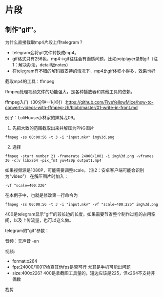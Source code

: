 # 片段

## 制作"gif"。

为什么直接截取mp4片段上传telegram？

- telegram会将gif文件转换成mp4。
- gif格式只有256色，mp4->gif往往会有画质问题，比如potplayer录制gif（注1：解决办法，detail版notes）
- 在telegram有不错的解码器支持的情况下，mp4比gif体积小得多，效果也好

截取mp4的工具：ffmpeg

ffmpeg处理视频文件的功能强大，是各种播放器和其他工具的依赖。

ffmpeg入门（30分钟--1小时）:https://github.com/FiveYellowMice/how-to-convert-videos-with-ffmpeg-zh/blob/master/01-write-in-front.md

例子：LoliHouse小林家的妹抖龙09。

1. 先把大致的范围截取出来并解压为PNG图片

``
ffmpeg -ss 00:00:56 -t 3 -i "input.mkv" img%3d.png
``

2. 选择

``
ffmpeg -start_number 21 -framerate 24000/1001 -i img%3d.png -vframes 30 -c:v libx264 -pix_fmt yuv420p output1.mp4 
``

如果视频源是1080P，可能需要调整scale。（注2：安卓客户端可能会识别为"video"）
在解压图片时加入：

``
-vf "scale=400:226"
``

在本例子中，也就是修改第一行命令为

``
ffmpeg -ss 00:00:56 -t 3 -i "input.mkv" -vf "scale=400:226" img%3d.png
``

400是telegram显示"gif"的较长边的长度。如果需要节省整个制作过程的占用空间，以及上传流量，也可以这么做。

telegram的"gif"参数：

音频：无声音 -an 

视频: 
- format:x264
- fps:24000/1001?检查其他fps是否可行 尤其是手机可能出问题
- size:400x226? 400是拿截图工具量的，短边应该是225，但x264不支持非偶数

裁剪
